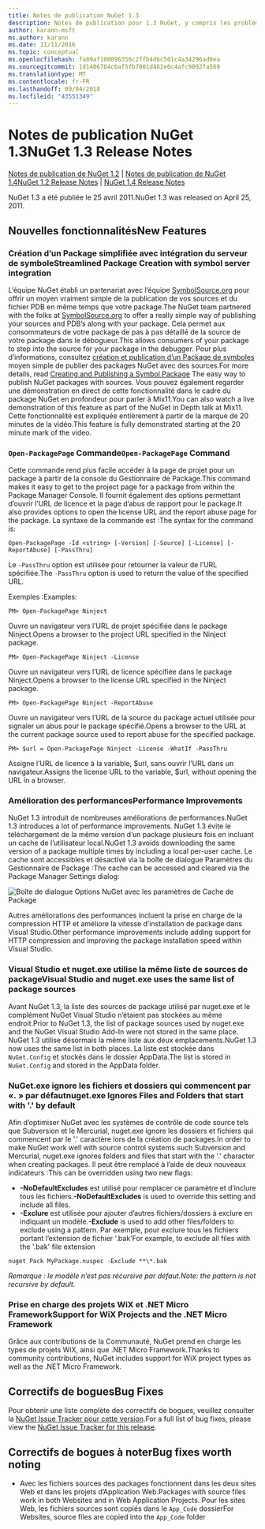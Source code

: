 ```yaml
---
title: Notes de publication NuGet 1.3
description: Notes de publication pour 1.3 NuGet, y compris les problèmes connus, les correctifs de bogues, les fonctionnalités ajoutées et les dcr.
author: karann-msft
ms.author: karann
ms.date: 11/11/2016
ms.topic: conceptual
ms.openlocfilehash: fa89af100096356c2ffb4d6c501c4a34296ad0ea
ms.sourcegitcommit: 1d1406764c6af5fb7801d462e0c4afc9092fa569
ms.translationtype: MT
ms.contentlocale: fr-FR
ms.lasthandoff: 09/04/2018
ms.locfileid: "43551349"
---
```

# <a name="nuget-13-release-notes"></a><span data-ttu-id="603ea-103">Notes de publication NuGet 1.3</span><span class="sxs-lookup"><span data-stu-id="603ea-103">NuGet 1.3 Release Notes</span></span>

<span data-ttu-id="603ea-104">[Notes de publication de NuGet 1.2](../release-notes/nuget-1.2.md) | [Notes de publication de NuGet 1.4](../release-notes/nuget-1.4.md)</span><span class="sxs-lookup"><span data-stu-id="603ea-104">[NuGet 1.2 Release Notes](../release-notes/nuget-1.2.md) | [NuGet 1.4 Release Notes](../release-notes/nuget-1.4.md)</span></span>

<span data-ttu-id="603ea-105">NuGet 1.3 a été publiée le 25 avril 2011.</span><span class="sxs-lookup"><span data-stu-id="603ea-105">NuGet 1.3 was released on April 25, 2011.</span></span>

## <a name="new-features"></a><span data-ttu-id="603ea-106">Nouvelles fonctionnalités</span><span class="sxs-lookup"><span data-stu-id="603ea-106">New Features</span></span>

### <a name="streamlined-package-creation-with-symbol-server-integration"></a><span data-ttu-id="603ea-107">Création d’un Package simplifiée avec intégration du serveur de symbole</span><span class="sxs-lookup"><span data-stu-id="603ea-107">Streamlined Package Creation with symbol server integration</span></span>

<span data-ttu-id="603ea-108">L’équipe NuGet établi un partenariat avec l’équipe [SymbolSource.org](http://www.symbolsource.org/) pour offrir un moyen vraiment simple de la publication de vos sources et du fichier PDB en même temps que votre package.</span><span class="sxs-lookup"><span data-stu-id="603ea-108">The NuGet team partnered with the folks at [SymbolSource.org](http://www.symbolsource.org/) to offer a really simple way of publishing your sources and PDB’s along with your package.</span></span> <span data-ttu-id="603ea-109">Cela permet aux consommateurs de votre package de pas à pas détaillé de la source de votre package dans le débogueur.</span><span class="sxs-lookup"><span data-stu-id="603ea-109">This allows consumers of your package to step into the source for your package in the debugger.</span></span> <span data-ttu-id="603ea-110">Pour plus d’informations, consultez [création et publication d’un Package de symboles](../create-packages/symbol-packages.md) moyen simple de publier des packages NuGet avec des sources.</span><span class="sxs-lookup"><span data-stu-id="603ea-110">For more details, read [Creating and Publishing a Symbol Package](../create-packages/symbol-packages.md) The easy way to publish NuGet packages with sources.</span></span> <span data-ttu-id="603ea-111">Vous pouvez également regarder une démonstration en direct de cette fonctionnalité dans le cadre du package NuGet en profondeur pour parler à Mix11.</span><span class="sxs-lookup"><span data-stu-id="603ea-111">You can also watch a live demonstration of this feature as part of the NuGet in Depth talk at Mix11.</span></span> <span data-ttu-id="603ea-112">Cette fonctionnalité est expliquée entièrement à partir de la marque de 20 minutes de la vidéo.</span><span class="sxs-lookup"><span data-stu-id="603ea-112">This feature is fully demonstrated starting at the 20 minute mark of the video.</span></span>

### <a name="open-packagepage-command"></a><span data-ttu-id="603ea-113">`Open-PackagePage` Commande</span><span class="sxs-lookup"><span data-stu-id="603ea-113">`Open-PackagePage` Command</span></span>

<span data-ttu-id="603ea-114">Cette commande rend plus facile accéder à la page de projet pour un package à partir de la console du Gestionnaire de Package.</span><span class="sxs-lookup"><span data-stu-id="603ea-114">This command makes it easy to get to the project page for a package from within the Package Manager Console.</span></span> <span data-ttu-id="603ea-115">Il fournit également des options permettant d’ouvrir l’URL de licence et la page d’abus de rapport pour le package.</span><span class="sxs-lookup"><span data-stu-id="603ea-115">It also provides options to open the license URL and the report abuse page for the package.</span></span>
<span data-ttu-id="603ea-116">La syntaxe de la commande est :</span><span class="sxs-lookup"><span data-stu-id="603ea-116">The syntax for the command is:</span></span>

    Open-PackagePage -Id <string> [-Version] [-Source] [-License] [-ReportAbuse] [-PassThru]

<span data-ttu-id="603ea-117">Le `-PassThru` option est utilisée pour retourner la valeur de l’URL spécifiée.</span><span class="sxs-lookup"><span data-stu-id="603ea-117">The `-PassThru` option is used to return the value of the specified URL.</span></span>

<span data-ttu-id="603ea-118">Exemples :</span><span class="sxs-lookup"><span data-stu-id="603ea-118">Examples:</span></span>

    PM> Open-PackagePage Ninject

<span data-ttu-id="603ea-119">Ouvre un navigateur vers l’URL de projet spécifiée dans le package Ninject.</span><span class="sxs-lookup"><span data-stu-id="603ea-119">Opens a browser to the project URL specified in the Ninject package.</span></span>

    PM> Open-PackagePage Ninject -License

<span data-ttu-id="603ea-120">Ouvre un navigateur vers l’URL de licence spécifiée dans le package Ninject.</span><span class="sxs-lookup"><span data-stu-id="603ea-120">Opens a browser to the license URL specified in the Ninject package.</span></span>

    PM> Open-PackagePage Ninject -ReportAbuse

<span data-ttu-id="603ea-121">Ouvre un navigateur vers l’URL de la source du package actuel utilisée pour signaler un abus pour le package spécifié.</span><span class="sxs-lookup"><span data-stu-id="603ea-121">Opens a browser to the URL at the current package source used to report abuse for the specified package.</span></span>

    PM> $url = Open-PackagePage Ninject -License -WhatIf -PassThru

<span data-ttu-id="603ea-122">Assigne l’URL de licence à la variable, $url, sans ouvrir l’URL dans un navigateur.</span><span class="sxs-lookup"><span data-stu-id="603ea-122">Assigns the license URL to the variable, $url, without opening the URL in a browser.</span></span>

### <a name="performance-improvements"></a><span data-ttu-id="603ea-123">Amélioration des performances</span><span class="sxs-lookup"><span data-stu-id="603ea-123">Performance Improvements</span></span>

<span data-ttu-id="603ea-124">NuGet 1.3 introduit de nombreuses améliorations de performances.</span><span class="sxs-lookup"><span data-stu-id="603ea-124">NuGet 1.3 introduces a lot of performance improvements.</span></span> <span data-ttu-id="603ea-125">NuGet 1.3 évite le téléchargement de la même version d’un package plusieurs fois en incluant un cache de l’utilisateur local.</span><span class="sxs-lookup"><span data-stu-id="603ea-125">NuGet 1.3 avoids downloading the same version of a package multiple times by including a local per-user cache.</span></span> <span data-ttu-id="603ea-126">Le cache sont accessibles et désactivé via la boîte de dialogue Paramètres du Gestionnaire de Package :</span><span class="sxs-lookup"><span data-stu-id="603ea-126">The cache can be accessed and cleared via the Package Manager Settings dialog:</span></span>

![Boîte de dialogue Options NuGet avec les paramètres de Cache de Package](./media/nuget-options.png)

<span data-ttu-id="603ea-128">Autres améliorations des performances incluent la prise en charge de la compression HTTP et améliore la vitesse d’installation de package dans Visual Studio.</span><span class="sxs-lookup"><span data-stu-id="603ea-128">Other performance improvements include adding support for HTTP compression and improving the package installation speed within Visual Studio.</span></span>

### <a name="visual-studio-and-nugetexe-uses-the-same-list-of-package-sources"></a><span data-ttu-id="603ea-129">Visual Studio et nuget.exe utilise la même liste de sources de package</span><span class="sxs-lookup"><span data-stu-id="603ea-129">Visual Studio and nuget.exe uses the same list of package sources</span></span>

<span data-ttu-id="603ea-130">Avant NuGet 1.3, la liste des sources de package utilisé par nuget.exe et le complément NuGet Visual Studio n’étaient pas stockées au même endroit.</span><span class="sxs-lookup"><span data-stu-id="603ea-130">Prior to NuGet 1.3, the list of package sources used by nuget.exe and the NuGet Visual Studio Add-In were not stored in the same place.</span></span> <span data-ttu-id="603ea-131">NuGet 1.3 utilise désormais la même liste aux deux emplacements.</span><span class="sxs-lookup"><span data-stu-id="603ea-131">NuGet 1.3 now uses the same list in both places.</span></span> <span data-ttu-id="603ea-132">La liste est stockée dans `NuGet.Config` et stockés dans le dossier AppData.</span><span class="sxs-lookup"><span data-stu-id="603ea-132">The list is stored in `NuGet.Config` and stored in the AppData folder.</span></span>

### <a name="nugetexe-ignores-files-and-folders-that-start-with--by-default"></a><span data-ttu-id="603ea-133">NuGet.exe ignore les fichiers et dossiers qui commencent par «. » par défaut</span><span class="sxs-lookup"><span data-stu-id="603ea-133">nuget.exe Ignores Files and Folders that start with '.' by default</span></span>

<span data-ttu-id="603ea-134">Afin d’optimiser NuGet avec les systèmes de contrôle de code source tels que Subversion et le Mercurial, nuget.exe ignore les dossiers et fichiers qui commencent par le '.' caractère lors de la création de packages.</span><span class="sxs-lookup"><span data-stu-id="603ea-134">In order to make NuGet work well with source control systems such Subversion and Mercurial, nuget.exe ignores folders and files that start with the '.' character when creating packages.</span></span> <span data-ttu-id="603ea-135">Il peut être remplacé à l’aide de deux nouveaux indicateurs :</span><span class="sxs-lookup"><span data-stu-id="603ea-135">This can be overridden using two new flags:</span></span>

* <span data-ttu-id="603ea-136">__-NoDefaultExcludes__ est utilisé pour remplacer ce paramètre et d’inclure tous les fichiers.</span><span class="sxs-lookup"><span data-stu-id="603ea-136">__-NoDefaultExcludes__ is used to override this setting and include all files.</span></span>
* <span data-ttu-id="603ea-137">__-Exclure__ est utilisée pour ajouter d’autres fichiers/dossiers à exclure en indiquant un modèle.</span><span class="sxs-lookup"><span data-stu-id="603ea-137">__-Exclude__ is used to add other files/folders to exclude using a pattern.</span></span> <span data-ttu-id="603ea-138">Par exemple, pour exclure tous les fichiers portant l’extension de fichier '.bak'</span><span class="sxs-lookup"><span data-stu-id="603ea-138">For example, to exclude all files with the '.bak' file extension</span></span>

```
nuget Pack MyPackage.nuspec -Exclude **\*.bak
```  

<span data-ttu-id="603ea-139">_Remarque : le modèle n’est pas récursive par défaut._</span><span class="sxs-lookup"><span data-stu-id="603ea-139">_Note: the pattern is not recursive by default._</span></span>

### <a name="support-for-wix-projects-and-the-net-micro-framework"></a><span data-ttu-id="603ea-140">Prise en charge des projets WiX et .NET Micro Framework</span><span class="sxs-lookup"><span data-stu-id="603ea-140">Support for WiX Projects and the .NET Micro Framework</span></span>

<span data-ttu-id="603ea-141">Grâce aux contributions de la Communauté, NuGet prend en charge les types de projets WiX, ainsi que .NET Micro Framework.</span><span class="sxs-lookup"><span data-stu-id="603ea-141">Thanks to community contributions, NuGet includes support for WiX project types as well as the .NET Micro Framework.</span></span>

## <a name="bug-fixes"></a><span data-ttu-id="603ea-142">Correctifs de bogues</span><span class="sxs-lookup"><span data-stu-id="603ea-142">Bug Fixes</span></span>

<span data-ttu-id="603ea-143">Pour obtenir une liste complète des correctifs de bogues, veuillez consulter la [NuGet Issue Tracker pour cette version](http://nuget.codeplex.com/workitem/list/advanced?keyword=&status=All&type=All&priority=All&release=NuGet%201.3&assignedTo=All&component=All&sortField=LastUpdatedDate&sortDirection=Descending&page=0).</span><span class="sxs-lookup"><span data-stu-id="603ea-143">For a full list of bug fixes, please view the [NuGet Issue Tracker for this release](http://nuget.codeplex.com/workitem/list/advanced?keyword=&status=All&type=All&priority=All&release=NuGet%201.3&assignedTo=All&component=All&sortField=LastUpdatedDate&sortDirection=Descending&page=0).</span></span>

## <a name="bug-fixes-worth-noting"></a><span data-ttu-id="603ea-144">Correctifs de bogues à noter</span><span class="sxs-lookup"><span data-stu-id="603ea-144">Bug fixes worth noting</span></span>

* <span data-ttu-id="603ea-145">Avec les fichiers sources des packages fonctionnent dans les deux sites Web et dans les projets d’Application Web.</span><span class="sxs-lookup"><span data-stu-id="603ea-145">Packages with source files work in both Websites and in Web Application Projects.</span></span>
<span data-ttu-id="603ea-146">Pour les sites Web, les fichiers sources sont copiés dans le `App_Code` dossier</span><span class="sxs-lookup"><span data-stu-id="603ea-146">For Websites, source files are copied into the `App_Code` folder</span></span>
